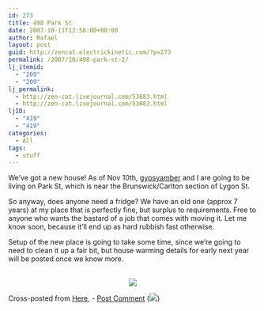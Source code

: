 ```yaml
---
id: 273
title: 498 Park St
date: 2007-10-11T12:58:00+00:00
author: Rafael
layout: post
guid: http://zencat.electrickinetic.com/?p=273
permalink: /2007/10/498-park-st-2/
lj_itemid:
  - "209"
  - "209"
lj_permalink:
  - http://zen-cat.livejournal.com/53683.html
  - http://zen-cat.livejournal.com/53683.html
ljID:
  - "419"
  - "419"
categories:
  - All
tags:
  - stuff
---
```

<p>We&#8217;ve got a new house! As of Nov 10th, <a href="http://gypsyamber.livejournal.com/" class="lj-user">gypsyamber</a> and I are going to be living on Park St, which is near the Brunswick/Carlton section of Lygon St. </p>
<p>So anyway, does anyone need a fridge? We have an old one (approx 7 years) at my place that is perfectly fine, but surplus to requirements. Free to anyone who wants the bastard of a job that comes with moving it. Let me know soon, because it&#8217;ll end up as hard rubbish fast otherwise.</p>
<p>Setup of the new place is going to take some time, since we&#8217;re going to need to clean it up a fair bit, but house warming details for early next year will be posted once we know more.</p>
<p><center><br />
<img src="http://lh6.google.co.uk/zen.cat.nine/RwwMgJSdAnI/AAAAAAAABVk/iCbIhSSaacI/s400/House01.jpg" /><br />
</center></p>
Cross-posted from <a href="http://zencat.electrickinetic.com">Here</a>, - <a href="http://zencat.electrickinetic.com/?p=161#comments"> Post Comment</a>  (<img src="http://zencat.electrickinetic.com/wp-lj-comments.php?post_id=161" border="0">)